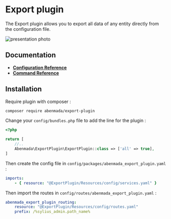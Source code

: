 <h1>Export plugin</h1>

<p>
    The Export plugin allows you to export all data of any entity directly from the configuration file.
</p>

![presentation photo](https://github.com/ayman-benmada/Sylius-Export-Plugin/blob/main/src/Resources/public/presentation.png?raw=true)

## Documentation

- <strong><a href="https://github.com/ayman-benmada/Sylius-Export-Plugin/blob/main/docs/configuration.md">Configuration Reference</a></strong>
- <strong><a href="https://github.com/ayman-benmada/Sylius-Export-Plugin/blob/main/docs/command.md">Command Reference</a></strong>

## Installation

Require plugin with composer :

```bash
composer require abenmada/export-plugin
```

Change your `config/bundles.php` file to add the line for the plugin :

```php
<?php

return [
    //..
    Abenmada\ExportPlugin\ExportPlugin::class => ['all' => true],
]
```

Then create the config file in `config/packages/abenmada_export_plugin.yaml` :

```yaml
imports:
    - { resource: "@ExportPlugin/Resources/config/services.yaml" }
```

Then import the routes in `config/routes/abenmada_export_plugin.yaml` :

```yaml
abenmada_export_plugin_routing:
    resource: "@ExportPlugin/Resources/config/routes.yaml"
    prefix: /%sylius_admin.path_name%
```
